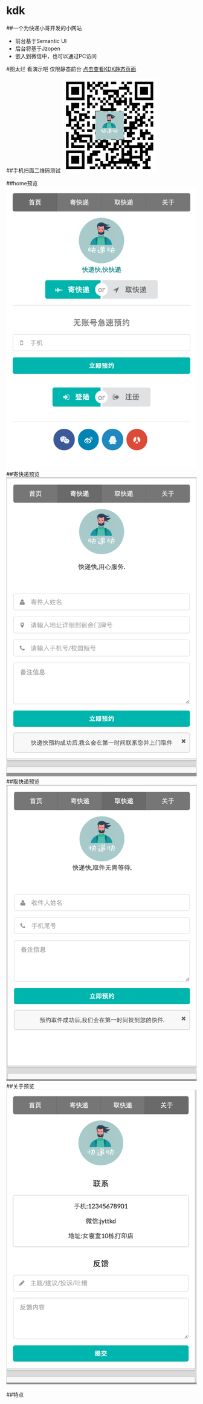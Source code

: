 # kdk
##一个为快递小哥开发的小网站

* 前台基于Semantic UI
* 后台将基于Jzopen
* 嵌入到微信中，也可以通过PC访问



#图太烂 看演示吧 仅限静态前台
[点击查看KDK静态页面](http://42.96.176.71/kuaidi)

##手机扫面二维码测试
![二维码](https://github.com/jank2014/kdk/blob/master/images/kdkqr.png?raw=true)


##home预览
![首页](https://github.com/jank2014/kdk/blob/master/images/home.png?raw=true)
##寄快递预览
![寄快递](https://github.com/jank2014/kdk/blob/master/images/jkd.png?raw=true)
##取快递预览
![取快递](https://github.com/jank2014/kdk/blob/master/images/qkd.png?raw=true)
##关于预览
![关于](https://github.com/jank2014/kdk/blob/master/images/about.png?raw=true)

##特点


